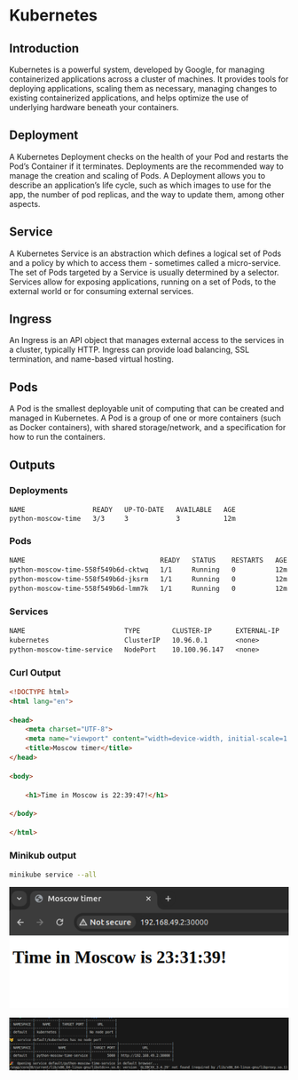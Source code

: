 # Kubernetes

## Introduction
Kubernetes is a powerful system, developed by Google, for managing containerized applications across a cluster of machines. It provides tools for deploying applications, scaling them as necessary, managing changes to existing containerized applications, and helps optimize the use of underlying hardware beneath your containers.

## Deployment
A Kubernetes Deployment checks on the health of your Pod and restarts the Pod’s Container if it terminates. Deployments are the recommended way to manage the creation and scaling of Pods. A Deployment allows you to describe an application’s life cycle, such as which images to use for the app, the number of pod replicas, and the way to update them, among other aspects.

## Service
A Kubernetes Service is an abstraction which defines a logical set of Pods and a policy by which to access them - sometimes called a micro-service. The set of Pods targeted by a Service is usually determined by a selector. Services allow for exposing applications, running on a set of Pods, to the external world or for consuming external services.

## Ingress
An Ingress is an API object that manages external access to the services in a cluster, typically HTTP. Ingress can provide load balancing, SSL termination, and name-based virtual hosting.

## Pods
A Pod is the smallest deployable unit of computing that can be created and managed in Kubernetes. A Pod is a group of one or more containers (such as Docker containers), with shared storage/network, and a specification for how to run the containers.

## Outputs

### Deployments <kubectl get deployments>	

```plaintext
NAME                 READY   UP-TO-DATE   AVAILABLE   AGE
python-moscow-time   3/3     3            3           12m
```

### Pods <kubectl get pods>

```tex
NAME                                  READY   STATUS    RESTARTS   AGE
python-moscow-time-558f549b6d-cktwq   1/1     Running   0          12m
python-moscow-time-558f549b6d-jksrm   1/1     Running   0          12m
python-moscow-time-558f549b6d-lmm7k   1/1     Running   0          12m
```

### Services <kubectl get services>

```tex
NAME                         TYPE        CLUSTER-IP      EXTERNAL-IP   PORT(S)          AGE
kubernetes                   ClusterIP   10.96.0.1       <none>        443/TCP          12m
python-moscow-time-service   NodePort    10.100.96.147   <none>        5000:30000/TCP   12m
```

### Curl Output

```html
<!DOCTYPE html>
<html lang="en">

<head>
    <meta charset="UTF-8">
    <meta name="viewport" content="width=device-width, initial-scale=1.0">
    <title>Moscow timer</title>
</head>

<body>
    
    <h1>Time in Moscow is 22:39:47!</h1>
    
</body>

</html>
```


### Minikub output

```bash
minikube service --all
```

![browser](./images/browser-output.png)

![services-output](./images/services-output.png)



​	